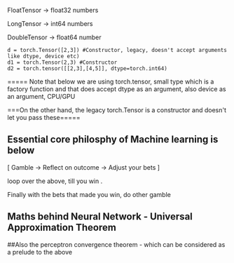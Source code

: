 FloatTensor -> float32 numbers 

LongTensor -> int64 numbers

DoubleTensor -> float64 number

```
d = torch.Tensor([2,3]) #Constructor, legacy, doesn't accept arguments like dtype, device etc)
d1 = torch.Tensor(2,3) #Constructor
d2 = torch.tensor([[2,3],[4,5]], dtype=torch.int64)
```
=====
Note that below we are using torch.tensor, small type which is a factory function and that does accept dtype as an argument, also device as an argument, CPU/GPU

===On the other hand, the legacy torch.Tensor is a constructor and doesn't let you pass these=====


## Essential core philosphy of Machine learning is below 

[ Gamble -> Reflect on outcome -> Adjust your bets ]

loop over the above, till you win .

Finally with the bets that made you win, do other gamble 

## Maths behind Neural Network - Universal Approximation Theorem

##Also the perceptron convergence theorem - which can be considered as a prelude to the above 
